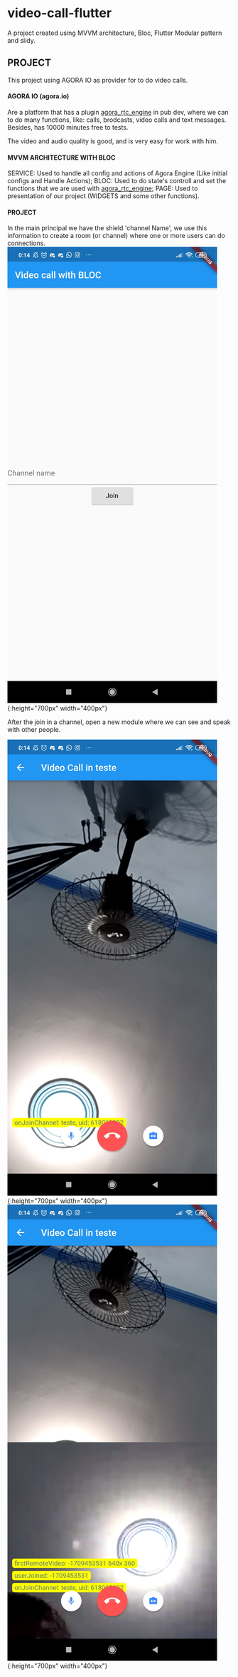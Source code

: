 # video-call-flutter

A project created using MVVM architecture, Bloc, Flutter Modular pattern and slidy.

## PROJECT 

This project using AGORA IO as provider for to do video calls.

#### AGORA IO (agora.io)
Are a platform that has a plugin [agora_rtc_engine](https://pub.dev/packages/agora_rtc_engine) in pub dev, where we can to do many functions, like: calls, brodcasts, video calls and text messages. Besides, has 10000 minutes free to tests. 

The video and audio quality is good, and is very easy for work with him. 

#### MVVM ARCHITECTURE WITH BLOC

SERVICE: Used to handle all config and actions of Agora Engine (Like initial configs and Handle Actions);
BLOC: Used to do state's controll and set the functions that we are used with [agora_rtc_engine](https://pub.dev/packages/agora_rtc_engine);
PAGE: Used to presentation of our project (WIDGETS and some other functions).

#### PROJECT 

In the main principal we have the shield 'channel Name', we use this information to create a room (or channel) where one or more users can do connections.  
![image main](screenshot_main.jpg){:height="700px" width="400px"}

After the join in a channel, open a new module where we can see and speak with other people.

![image one user](screenshot_one_user.jpg){:height="700px" width="400px"}
![image two users](screenshot_two_users.jpg){:height="700px" width="400px"}
